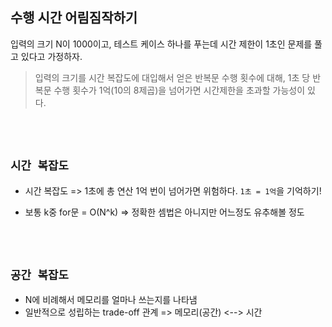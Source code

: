 ## 수행 시간 어림짐작하기

입력의 크기 N이 1000이고, 테스트 케이스 하나를 푸는데 시간 제한이 1초인 문제를 풀고 있다고 가정하자.

> 입력의 크기를 시간 복잡도에 대입해서 얻은 반복문 수행 횟수에 대해, 1초 당 반복문 수행 횟수가 1억(10의 8제곱)을 넘어가면 시간제한을
> 초과할 가능성이 있다.

<br> <br>

## `시간 복잡도`

- 시간 복잡도 => 1초에 총 연산 1억 번이 넘어가면 위험하다. `1초 = 1억`을 기억하기!

- 보통 k중 for문 = O(N^k) => 정확한 셈법은 아니지만 어느정도 유추해볼 정도

<br> <br>

## `공간 복잡도`

- N에 비례해서 메모리를 얼마나 쓰는지를 나타냄
- 일반적으로 성립하는 trade-off 관계 => 메모리(공간) <--> 시간

<br> <br>

